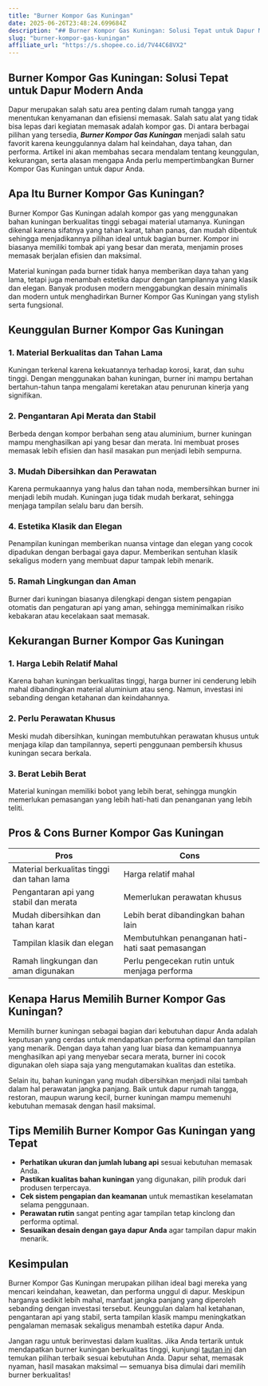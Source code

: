 ```yaml
---
title: "Burner Kompor Gas Kuningan"
date: 2025-06-26T23:48:24.699684Z
description: "## Burner Kompor Gas Kuningan: Solusi Tepat untuk Dapur Modern Anda..."
slug: "burner-kompor-gas-kuningan"
affiliate_url: "https://s.shopee.co.id/7V44C68VX2"
---
```

## Burner Kompor Gas Kuningan: Solusi Tepat untuk Dapur Modern Anda

Dapur merupakan salah satu area penting dalam rumah tangga yang menentukan kenyamanan dan efisiensi memasak. Salah satu alat yang tidak bisa lepas dari kegiatan memasak adalah kompor gas. Di antara berbagai pilihan yang tersedia, ***Burner Kompor Gas Kuningan*** menjadi salah satu favorit karena keunggulannya dalam hal keindahan, daya tahan, dan performa. Artikel ini akan membahas secara mendalam tentang keunggulan, kekurangan, serta alasan mengapa Anda perlu mempertimbangkan Burner Kompor Gas Kuningan untuk dapur Anda.

## Apa Itu Burner Kompor Gas Kuningan?

Burner Kompor Gas Kuningan adalah kompor gas yang menggunakan bahan kuningan berkualitas tinggi sebagai material utamanya. Kuningan dikenal karena sifatnya yang tahan karat, tahan panas, dan mudah dibentuk sehingga menjadikannya pilihan ideal untuk bagian burner. Kompor ini biasanya memiliki tombak api yang besar dan merata, menjamin proses memasak berjalan efisien dan maksimal.

Material kuningan pada burner tidak hanya memberikan daya tahan yang lama, tetapi juga menambah estetika dapur dengan tampilannya yang klasik dan elegan. Banyak produsen modern menggabungkan desain minimalis dan modern untuk menghadirkan Burner Kompor Gas Kuningan yang stylish serta fungsional.

## Keunggulan Burner Kompor Gas Kuningan

### 1. Material Berkualitas dan Tahan Lama

Kuningan terkenal karena kekuatannya terhadap korosi, karat, dan suhu tinggi. Dengan menggunakan bahan kuningan, burner ini mampu bertahan bertahun-tahun tanpa mengalami keretakan atau penurunan kinerja yang signifikan.

### 2. Pengantaran Api Merata dan Stabil

Berbeda dengan kompor berbahan seng atau aluminium, burner kuningan mampu menghasilkan api yang besar dan merata. Ini membuat proses memasak lebih efisien dan hasil masakan pun menjadi lebih sempurna.

### 3. Mudah Dibersihkan dan Perawatan

Karena permukaannya yang halus dan tahan noda, membersihkan burner ini menjadi lebih mudah. Kuningan juga tidak mudah berkarat, sehingga menjaga tampilan selalu baru dan bersih.

### 4. Estetika Klasik dan Elegan

Penampilan kuningan memberikan nuansa vintage dan elegan yang cocok dipadukan dengan berbagai gaya dapur. Memberikan sentuhan klasik sekaligus modern yang membuat dapur tampak lebih menarik.

### 5. Ramah Lingkungan dan Aman

Burner dari kuningan biasanya dilengkapi dengan sistem pengapian otomatis dan pengaturan api yang aman, sehingga meminimalkan risiko kebakaran atau kecelakaan saat memasak.

## Kekurangan Burner Kompor Gas Kuningan

### 1. Harga Lebih Relatif Mahal

Karena bahan kuningan berkualitas tinggi, harga burner ini cenderung lebih mahal dibandingkan material aluminium atau seng. Namun, investasi ini sebanding dengan ketahanan dan keindahannya.

### 2. Perlu Perawatan Khusus

Meski mudah dibersihkan, kuningan membutuhkan perawatan khusus untuk menjaga kilap dan tampilannya, seperti penggunaan pembersih khusus kuningan secara berkala.

### 3. Berat Lebih Berat

Material kuningan memiliki bobot yang lebih berat, sehingga mungkin memerlukan pemasangan yang lebih hati-hati dan penanganan yang lebih teliti.

## Pros & Cons Burner Kompor Gas Kuningan

| **Pros** | **Cons** |
|--------------|--------------|
| Material berkualitas tinggi dan tahan lama | Harga relatif mahal |
| Pengantaran api yang stabil dan merata | Memerlukan perawatan khusus |
| Mudah dibersihkan dan tahan karat | Lebih berat dibandingkan bahan lain |
| Tampilan klasik dan elegan | Membutuhkan penanganan hati-hati saat pemasangan |
| Ramah lingkungan dan aman digunakan | Perlu pengecekan rutin untuk menjaga performa |

## Kenapa Harus Memilih Burner Kompor Gas Kuningan?

Memilih burner kuningan sebagai bagian dari kebutuhan dapur Anda adalah keputusan yang cerdas untuk mendapatkan performa optimal dan tampilan yang menarik. Dengan daya tahan yang luar biasa dan kemampuannya menghasilkan api yang menyebar secara merata, burner ini cocok digunakan oleh siapa saja yang mengutamakan kualitas dan estetika.

Selain itu, bahan kuningan yang mudah dibersihkan menjadi nilai tambah dalam hal perawatan jangka panjang. Baik untuk dapur rumah tangga, restoran, maupun warung kecil, burner kuningan mampu memenuhi kebutuhan memasak dengan hasil maksimal.

## Tips Memilih Burner Kompor Gas Kuningan yang Tepat

- **Perhatikan ukuran dan jumlah lubang api** sesuai kebutuhan memasak Anda.
- **Pastikan kualitas bahan kuningan** yang digunakan, pilih produk dari produsen terpercaya.
- **Cek sistem pengapian dan keamanan** untuk memastikan keselamatan selama penggunaan.
- **Perawatan rutin** sangat penting agar tampilan tetap kinclong dan performa optimal.
- **Sesuaikan desain dengan gaya dapur Anda** agar tampilan dapur makin menarik.

## Kesimpulan

Burner Kompor Gas Kuningan merupakan pilihan ideal bagi mereka yang mencari keindahan, keawetan, dan performa unggul di dapur. Meskipun harganya sedikit lebih mahal, manfaat jangka panjang yang diperoleh sebanding dengan investasi tersebut. Keunggulan dalam hal ketahanan, pengantaran api yang stabil, serta tampilan klasik mampu meningkatkan pengalaman memasak sekaligus menambah estetika dapur Anda.

Jangan ragu untuk berinvestasi dalam kualitas. Jika Anda tertarik untuk mendapatkan burner kuningan berkualitas tinggi, kunjungi [tautan ini](https://s.shopee.co.id/7V44C68VX2) dan temukan pilihan terbaik sesuai kebutuhan Anda. Dapur sehat, memasak nyaman, hasil masakan maksimal — semuanya bisa dimulai dari memilih burner berkualitas!